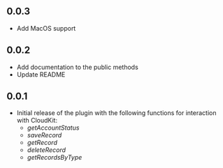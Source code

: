 ## 0.0.3

* Add MacOS support 

## 0.0.2

* Add documentation to the public methods 
* Update README 

## 0.0.1

* Initial release of the plugin with the following functions for interaction with CloudKit:
  * *getAccountStatus*
  * *saveRecord*
  * *getRecord*
  * *deleteRecord*
  * *getRecordsByType*
